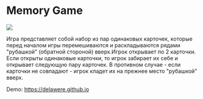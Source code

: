 # Memory Game

![](https://delawere.github.io/src/img/preview-img.png)

Игра представляет собой набор из пар одинаковых карточек, которые перед началом игры перемешиваются и раскладываются рядами "рубашкой" 
(обратной стороной) вверх.Игрок открывает по 2 карточки. Если открыты одинаковые карточки, то игрок забирает их себе и 
открывает следующую пару карточек. В противном случае - если карточки не совпадают - игрок кладет их на прежнее место
"рубашкой" вверх.

Demo: https://delawere.github.io
